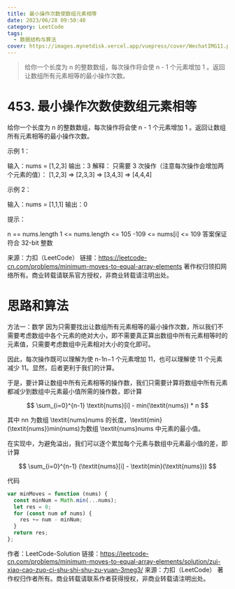 ```yaml
---
title: 最小操作次数使数组元素相等
date: 2023/06/28 09:50:40
category: LeetCode
tags:
  - 数据结构与算法
cover: https://images.mynetdisk.vercel.app/vuepress/cover/WechatIMG11.png
---
```


> 给你一个长度为 n 的整数数组，每次操作将会使 n - 1 个元素增加 1 。返回让数组所有元素相等的最小操作次数。

<!-- more -->

# 453. 最小操作次数使数组元素相等

给你一个长度为 n 的整数数组，每次操作将会使 n - 1 个元素增加 1 。返回让数组所有元素相等的最小操作次数。

示例 1：

输入：nums = [1,2,3]
输出：3
解释：
只需要 3 次操作（注意每次操作会增加两个元素的值）：
[1,2,3] => [2,3,3] => [3,4,3] => [4,4,4]

示例 2：

输入：nums = [1,1,1]
输出：0

提示：

n == nums.length
1 <= nums.length <= 105
-109 <= nums[i] <= 109
答案保证符合 32-bit 整数

来源：力扣（LeetCode）
链接：https://leetcode-cn.com/problems/minimum-moves-to-equal-array-elements
著作权归领扣网络所有。商业转载请联系官方授权，非商业转载请注明出处。

# 思路和算法

方法一：数学
因为只需要找出让数组所有元素相等的最小操作次数，所以我们不需要考虑数组中各个元素的绝对大小，即不需要真正算出数组中所有元素相等时的元素值，只需要考虑数组中元素相对大小的变化即可。

因此，每次操作既可以理解为使 n-1n−1 个元素增加 11，也可以理解使 11 个元素减少 11。显然，后者更利于我们的计算。

于是，要计算让数组中所有元素相等的操作数，我们只需要计算将数组中所有元素都减少到数组中元素最小值所需的操作数，即计算

$$
\sum_{i=0}^{n-1} \textit{nums}[i] - min(\textit{nums}) * n
$$

其中 nn 为数组 \textit{nums}nums 的长度，\textit{min}(\textit{nums})min(nums)为数组 \textit{nums}nums 中元素的最小值。

在实现中，为避免溢出，我们可以逐个累加每个元素与数组中元素最小值的差，即计算

$$
\sum_{i=0}^{n-1} (\textit{nums}[i] - \textit{min}(\textit{nums}))
$$

代码

```js
var minMoves = function (nums) {
  const minNum = Math.min(...nums);
  let res = 0;
  for (const num of nums) {
    res += num - minNum;
  }
  return res;
};
```

作者：LeetCode-Solution
链接：https://leetcode-cn.com/problems/minimum-moves-to-equal-array-elements/solution/zui-xiao-cao-zuo-ci-shu-shi-shu-zu-yuan-3meg3/
来源：力扣（LeetCode）
著作权归作者所有。商业转载请联系作者获得授权，非商业转载请注明出处。
